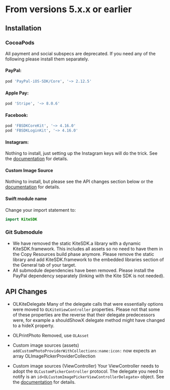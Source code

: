 # From versions 5.x.x or earlier

## Installation

### CocoaPods
 All payment and social subspecs are deprecated. If you need any of the following please install them separately.
#### PayPal:
 ```ruby
 pod 'PayPal-iOS-SDK/Core', '~> 2.12.5'
 ```
#### Apple Pay:
 ```ruby
 pod 'Stripe', '~> 8.0.6'
 ```
#### Facebook:
 ```ruby
 pod 'FBSDKCoreKit', '~> 4.16.0'
 pod 'FBSDKLoginKit', '~> 4.16.0'
 ```

#### Instagram:
 Nothing to install, just setting up the Instagram keys will do the trick. See the [documentation](Kite-SDK/docs/social_photo_sources.md) for details.

#### Custom Image Source
 Nothing to install, but please see the API changes section below or the [documentation](Kite-SDK/docs/custom_photo_sources.md) for details.

#### Swift module name
 Change your import statement to:
```swift
import KiteSDK
```

### Git Submodule
 * We have removed the static KiteSDK.a library with a dynamic KiteSDK.framework. This includes all assets so no need to have them in the Copy Resources build phase anymore. Please remove the static library and add KiteSDK.framework to the embedded libraries section of the General tab of your target.
 * All submodule dependencies have been removed. Please install the PayPal dependency separately (linking with the Kite SDK is not needed).

 ## API Changes

 * OLKiteDelegate
 Many of the delegate calls that were essentially options were moved to `OLKiteViewController` properties. Please not that some of these properties are the reverse that their delegate predecessors were, for example a shouldShowX delegate method might have changed to a hideX property.

 * OLPrintPhoto
 Removed, use `OLAsset`

 * Custom image sources (assets)
 `addCustomPhotoProviderWithCollections:name:icon:` now expects an array OLImagePickerProviderCollection

 * Custom image sources (ViewController)
 Your ViewController needs to adopt the `OLCustomPickerController` protocol. The delegate you need to notify is an `id<OLCustomImagePickerViewControllerDelegate>` object. See the [documentation](Kite-SDK/docs/custom_photo_sources.md) for details.

